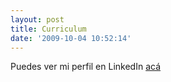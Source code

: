 ```yaml
---
layout: post
title: Curriculum
date: '2009-10-04 10:52:14'
---
```



Puedes ver mi perfil en LinkedIn [acá](http://www.linkedin.com/profile/view?id=93120693)


